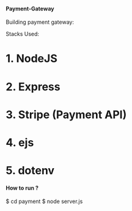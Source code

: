 #### Payment-Gateway ####
Building payment gateway:

Stacks Used:

# 1. NodeJS

# 2. Express

# 3. Stripe (Payment API)

# 4. ejs

# 5. dotenv

#### How to run ? ####
 $ cd payment
 $ node server.js
